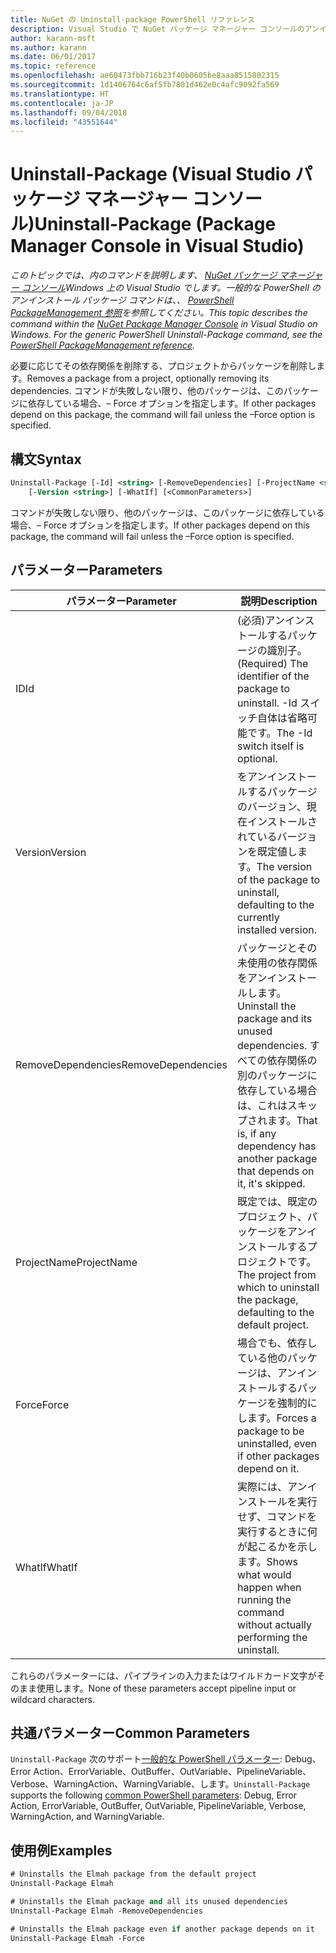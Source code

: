 ```yaml
---
title: NuGet の Uninstall-package PowerShell リファレンス
description: Visual Studio で NuGet パッケージ マネージャー コンソールのアンインストール パッケージの PowerShell コマンドのリファレンスです。
author: karann-msft
ms.author: karann
ms.date: 06/01/2017
ms.topic: reference
ms.openlocfilehash: ae60473fbb716b23f40b0605be8aaa8515802315
ms.sourcegitcommit: 1d1406764c6af5fb7801d462e0c4afc9092fa569
ms.translationtype: HT
ms.contentlocale: ja-JP
ms.lasthandoff: 09/04/2018
ms.locfileid: "43551644"
---
```

# <a name="uninstall-package-package-manager-console-in-visual-studio"></a><span data-ttu-id="1e674-103">Uninstall-Package (Visual Studio パッケージ マネージャー コンソール)</span><span class="sxs-lookup"><span data-stu-id="1e674-103">Uninstall-Package (Package Manager Console in Visual Studio)</span></span>

<span data-ttu-id="1e674-104">*このトピックでは、内のコマンドを説明します、 [NuGet パッケージ マネージャー コンソール](package-manager-console.md)Windows 上の Visual Studio でします。一般的な PowerShell のアンインストール パッケージ コマンドは、、 [PowerShell PackageManagement 参照](/powershell/module/packagemanagement/?view=powershell-6)を参照してください。*</span><span class="sxs-lookup"><span data-stu-id="1e674-104">*This topic describes the command within the [NuGet Package Manager Console](package-manager-console.md) in Visual Studio on Windows. For the generic PowerShell Uninstall-Package command, see the [PowerShell PackageManagement reference](/powershell/module/packagemanagement/?view=powershell-6).*</span></span>

<span data-ttu-id="1e674-105">必要に応じてその依存関係を削除する、プロジェクトからパッケージを削除します。</span><span class="sxs-lookup"><span data-stu-id="1e674-105">Removes a package from a project, optionally removing its dependencies.</span></span> <span data-ttu-id="1e674-106">コマンドが失敗しない限り、他のパッケージは、このパッケージに依存している場合、– Force オプションを指定します。</span><span class="sxs-lookup"><span data-stu-id="1e674-106">If other packages depend on this package, the command will fail unless the –Force option is specified.</span></span>

## <a name="syntax"></a><span data-ttu-id="1e674-107">構文</span><span class="sxs-lookup"><span data-stu-id="1e674-107">Syntax</span></span>

```ps
Uninstall-Package [-Id] <string> [-RemoveDependencies] [-ProjectName <string>] [-Force]
    [-Version <string>] [-WhatIf] [<CommonParameters>]
```

<span data-ttu-id="1e674-108">コマンドが失敗しない限り、他のパッケージは、このパッケージに依存している場合、– Force オプションを指定します。</span><span class="sxs-lookup"><span data-stu-id="1e674-108">If other packages depend on this package, the command will fail unless the –Force option is specified.</span></span>

## <a name="parameters"></a><span data-ttu-id="1e674-109">パラメーター</span><span class="sxs-lookup"><span data-stu-id="1e674-109">Parameters</span></span>

| <span data-ttu-id="1e674-110">パラメーター</span><span class="sxs-lookup"><span data-stu-id="1e674-110">Parameter</span></span> | <span data-ttu-id="1e674-111">説明</span><span class="sxs-lookup"><span data-stu-id="1e674-111">Description</span></span> |
| --- | --- |
| <span data-ttu-id="1e674-112">ID</span><span class="sxs-lookup"><span data-stu-id="1e674-112">Id</span></span> | <span data-ttu-id="1e674-113">(必須)アンインストールするパッケージの識別子。</span><span class="sxs-lookup"><span data-stu-id="1e674-113">(Required) The identifier of the package to uninstall.</span></span> <span data-ttu-id="1e674-114">-Id スイッチ自体は省略可能です。</span><span class="sxs-lookup"><span data-stu-id="1e674-114">The -Id switch itself is optional.</span></span> |
| <span data-ttu-id="1e674-115">Version</span><span class="sxs-lookup"><span data-stu-id="1e674-115">Version</span></span> | <span data-ttu-id="1e674-116">をアンインストールするパッケージのバージョン、現在インストールされているバージョンを既定値します。</span><span class="sxs-lookup"><span data-stu-id="1e674-116">The version of the package to uninstall, defaulting to the currently installed version.</span></span> |
| <span data-ttu-id="1e674-117">RemoveDependencies</span><span class="sxs-lookup"><span data-stu-id="1e674-117">RemoveDependencies</span></span> | <span data-ttu-id="1e674-118">パッケージとその未使用の依存関係をアンインストールします。</span><span class="sxs-lookup"><span data-stu-id="1e674-118">Uninstall the package and its unused dependencies.</span></span> <span data-ttu-id="1e674-119">すべての依存関係の別のパッケージに依存している場合は、これはスキップされます。</span><span class="sxs-lookup"><span data-stu-id="1e674-119">That is, if any dependency has another package that depends on it, it's skipped.</span></span> |
| <span data-ttu-id="1e674-120">ProjectName</span><span class="sxs-lookup"><span data-stu-id="1e674-120">ProjectName</span></span> | <span data-ttu-id="1e674-121">既定では、既定のプロジェクト、パッケージをアンインストールするプロジェクトです。</span><span class="sxs-lookup"><span data-stu-id="1e674-121">The project from which to uninstall the package, defaulting to the default project.</span></span> |
| <span data-ttu-id="1e674-122">Force</span><span class="sxs-lookup"><span data-stu-id="1e674-122">Force</span></span> | <span data-ttu-id="1e674-123">場合でも、依存している他のパッケージは、アンインストールするパッケージを強制的にします。</span><span class="sxs-lookup"><span data-stu-id="1e674-123">Forces a package to be uninstalled, even if other packages depend on it.</span></span> |
| <span data-ttu-id="1e674-124">WhatIf</span><span class="sxs-lookup"><span data-stu-id="1e674-124">WhatIf</span></span> | <span data-ttu-id="1e674-125">実際には、アンインストールを実行せず、コマンドを実行するときに何が起こるかを示します。</span><span class="sxs-lookup"><span data-stu-id="1e674-125">Shows what would happen when running the command without actually performing the uninstall.</span></span> |

<span data-ttu-id="1e674-126">これらのパラメーターには、パイプラインの入力またはワイルドカード文字がそのまま使用します。</span><span class="sxs-lookup"><span data-stu-id="1e674-126">None of these parameters accept pipeline input or wildcard characters.</span></span>

## <a name="common-parameters"></a><span data-ttu-id="1e674-127">共通パラメーター</span><span class="sxs-lookup"><span data-stu-id="1e674-127">Common Parameters</span></span>

<span data-ttu-id="1e674-128">`Uninstall-Package` 次のサポート[一般的な PowerShell パラメーター](http://go.microsoft.com/fwlink/?LinkID=113216): Debug、Error Action、ErrorVariable、OutBuffer、OutVariable、PipelineVariable、Verbose、WarningAction、WarningVariable、します。</span><span class="sxs-lookup"><span data-stu-id="1e674-128">`Uninstall-Package` supports the following [common PowerShell parameters](http://go.microsoft.com/fwlink/?LinkID=113216): Debug, Error Action, ErrorVariable, OutBuffer, OutVariable, PipelineVariable, Verbose, WarningAction, and WarningVariable.</span></span>

## <a name="examples"></a><span data-ttu-id="1e674-129">使用例</span><span class="sxs-lookup"><span data-stu-id="1e674-129">Examples</span></span>

```ps
# Uninstalls the Elmah package from the default project
Uninstall-Package Elmah

# Uninstalls the Elmah package and all its unused dependencies
Uninstall-Package Elmah -RemoveDependencies 

# Uninstalls the Elmah package even if another package depends on it
Uninstall-Package Elmah -Force
```
